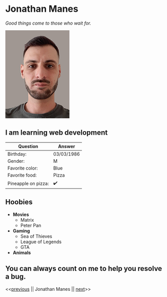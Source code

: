 # Jonathan Manes

*Good things come to those who wait for.*

![Photo de moi](photo.jpg)

## I am learning web development

| Question            | Answer             |
|---------------------|--------------------|
| Birthday:           | 03/03/1986         |
| Gender:             | M                  |
| Favorite color:     | Blue               |
| Favorite food:      | Pizza              |
| Pineapple on pizza: | :heavy_check_mark: |


## Hoobies
- **Movies**
  - Matrix
  - Peter Pan
- **Gaming**
  - Sea of Thieves
  - League of Legends
  - GTA
- **Animals**

## You can always count on me to help you resolve a bug.


<<[previous](https://github.com/Hugo-Goorickx) || Jonathan Manes || [next](https://github.com/luffypirateking)>>